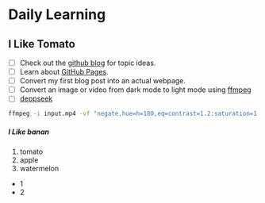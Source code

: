 # Daily Learning
## I Like Tomato
- [ ] Check out the [github blog](https://github.blog/) for topic ideas.
- [ ] Learn about [GitHub Pages](https://skills.github.com/#first-day-on-github).
- [ ] Convert my first blog post into an actual webpage.
- [ ] Convert an image or video from dark mode to light mode using [ffmpeg](https://www.ffmpeg.org)
- [ ] [deppseek](https://chat.deepseek.com/a/chat/s/be978d8b-5a27-4712-85db-65b363d32089)

```bash
ffmpeg -i input.mp4 -vf "negate,hue=h=180,eq=contrast=1.2:saturation=1.1" output.mp4
```

##### I Like banan
1. tomato
2. apple
3. watermelon
- 1
- 2
